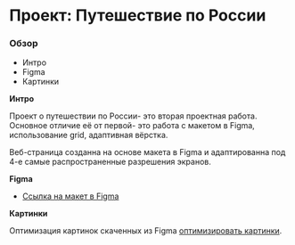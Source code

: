 # Проект: Путешествие по России

### Обзор

- Интро
- Figma
- Картинки

**Интро**

Проект о путешествии по России- это вторая проектная работа. Основное отличие её от первой- это работа с макетом в Figma, использование grid, адаптивная вёрстка.

Веб-страница созданна на основе макета в Figma и адаптированна под 4-е самые распространенные разрешения экранов.

**Figma**

- [Ссылка на макет в Figma](https://www.figma.com/file/5S2WSbEFL6awjVWJ0NWL8Q/Sprint-3_-Russia-_-desktop-mobile?node-id=28503%3A0 "Figma")

**Картинки**

Оптимизация картинок скаченных из Figma [оптимизировать картинки](https://tinypng.com/).
